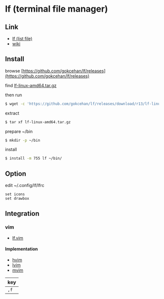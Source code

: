 
# lf (terminal file manager)

## Link

* [lf (list file)](https://github.com/gokcehan/lf) 
* [wiki](https://github.com/gokcehan/lf/wiki)

 
## Install

browse [https://github.com/gokcehan/lf/releases](https://github.com/gokcehan/lf/releases) 

find [lf-linux-amd64.tar.gz](https://github.com/gokcehan/lf/releases/download/r13/lf-linux-amd64.tar.gz)

then run


``` sh
$ wget -c 'https://github.com/gokcehan/lf/releases/download/r13/lf-linux-amd64.tar.gz'
```

extract

``` sh
$ tar xf lf-linux-amd64.tar.gz
```

prepare ~/bin
 
``` sh
$ mkdir -p ~/bin
```

install

``` sh
$ install -m 755 lf ~/bin/
```

## Option

edit ~/.config/lf/lfrc


``` 
set icons
set drawbox
```

## Integration

### vim

* [lf.vim](https://github.com/ptzz/lf.vim)

#### Implementation

* [hvim](https://github.com/samwhelp/tool-hvim)
* [lvim](https://github.com/samwhelp/tool-lvim)
* [mvim](https://github.com/samwhelp/tool-mvim)

| key |
| --- |
| `,f` |

